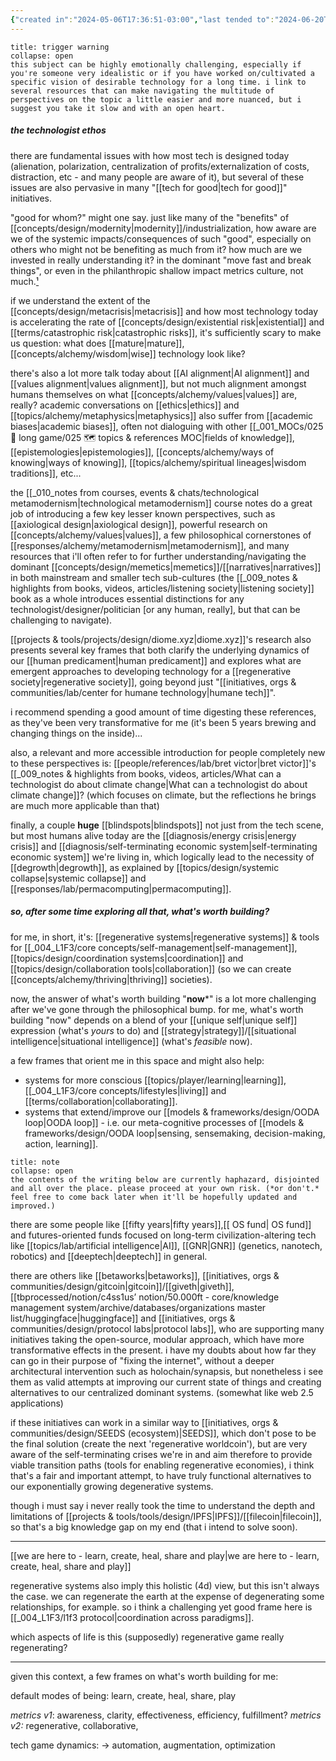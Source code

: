 ```yaml
---
{"created in":"2024-05-06T17:36:51-03:00","last tended to":"2024-06-20T17:20:44-03:00","tags":["inquiry","🌿"],"created":"2024-05-06T17:36:51.035-03:00","updated":"2025-01-28T15:28:40.153-03:00","notestage":["🌿"],"relevancescore":98,"dg-publish":true,"permalink":"/inquiries-and-heuristics/what-technology-is-actually-worth-building/","dgPassFrontmatter":true}
---
```


```ad-warning
title: trigger warning
collapse: open
this subject can be highly emotionally challenging, especially if you're someone very idealistic or if you have worked on/cultivated a specific vision of desirable technology for a long time. i link to several resources that can make navigating the multitude of perspectives on the topic a little easier and more nuanced, but i suggest you take it slow and with an open heart.
```

##### the technologist ethos

there are fundamental issues with how most tech is designed today (alienation, polarization, centralization of profits/externalization of costs, distraction, etc - and many people are aware of it), but several of these issues are also pervasive in many "[[tech for good\|tech for good]]" initiatives.

"good for whom?" might one say. just like many of the "benefits" of [[concepts/design/modernity\|modernity]]/industrialization, how aware are we of the systemic impacts/consequences of such "good", especially on others who might not be benefiting as much from it? how much are we invested in really understanding it? in the dominant "move fast and break things", or even in the philanthropic shallow impact metrics culture, not much.[¹](https://consilienceproject.org/technology-is-not-values-neutral-ending-the-reign-of-nihilistic-design-2/)

if we understand the extent of the [[concepts/design/metacrisis\|metacrisis]] and how most technology today is accelerating the rate of [[concepts/design/existential risk\|existential]] and [[terms/catastrophic risk\|catastrophic risks]], it's sufficiently scary to make us question: what does [[mature\|mature]], [[concepts/alchemy/wisdom\|wise]] technology look like?

there's also a lot more talk today about [[AI alignment\|AI alignment]] and [[values alignment\|values alignment]], but not much alignment amongst humans themselves on what [[concepts/alchemy/values\|values]] are, really? academic conversations on [[ethics\|ethics]] and [[topics/alchemy/metaphysics\|metaphysics]] also suffer from [[academic biases\|academic biases]], often not dialoguing with other [[_001_MOCs/025 🔷 long game/025 🗺 topics & references MOC\|fields of knowledge]], [[epistemologies\|epistemologies]], [[concepts/alchemy/ways of knowing\|ways of knowing]], [[topics/alchemy/spiritual lineages\|wisdom traditions]], etc...

the [[_010_notes from courses, events & chats/technological metamodernism\|technological metamodernism]] course notes do a great job of introducing a few key lesser known perspectives, such as [[axiological design\|axiological design]], powerful research on [[concepts/alchemy/values\|values]], a few philosophical cornerstones of [[responses/alchemy/metamodernism\|metamodernism]], and many resources that i'll often refer to for further understanding/navigating the dominant [[concepts/design/memetics\|memetics]]/[[narratives\|narratives]] in both mainstream and smaller tech sub-cultures (the [[_009_notes & highlights from books, videos, articles/listening society\|listening society]] book as a whole introduces essential distinctions for any technologist/designer/politician \[or any human, really], but that can be challenging to navigate).

[[projects & tools/projects/design/diome.xyz\|diome.xyz]]'s research also presents several key frames that both clarify the underlying dynamics of our [[human predicament\|human predicament]] and explores what are emergent approaches to developing technology for a [[regenerative society\|regenerative society]], going beyond just "[[initiatives, orgs & communities/lab/center for humane technology\|humane tech]]".

i recommend spending a good amount of time digesting these references, as they've been very transformative for me (it's been 5 years brewing and changing things on the inside)...

also, a relevant and more accessible introduction for people completely new to these perspectives is: [[people/references/lab/bret victor\|bret victor]]'s [[_009_notes & highlights from books, videos, articles/What can a technologist do about climate change\|What can a technologist do about climate change]]? (which focuses on climate, but the reflections he brings are much more applicable than that)

finally, a couple **huge** [[blindspots\|blindspots]] not just from the tech scene, but most humans alive today are the [[diagnosis/energy crisis\|energy crisis]] and [[diagnosis/self-terminating economic system\|self-terminating economic system]] we're living in, which logically lead to the necessity of [[degrowth\|degrowth]], as explained by [[topics/design/systemic collapse\|systemic collapse]] and [[responses/lab/permacomputing\|permacomputing]].

##### so, after some time exploring all that, what's worth building?

for me, in short, it's: [[regenerative systems\|regenerative systems]] & tools for [[_004_L1F3/core concepts/self-management\|self-management]], [[topics/design/coordination systems\|coordination]] and [[topics/design/collaboration tools\|collaboration]] (so we can create [[concepts/alchemy/thriving\|thriving]] societies).

now, the answer of what's worth building "**now***" is a lot more challenging after we've gone through the philosophical bump. for me, what's worth building "now" depends on a blend of your [[unique self\|unique self]] expression (what's *yours* to do) and [[strategy\|strategy]]/[[situational intelligence\|situational intelligence]] (what's *feasible* now).

a few frames that orient me in this space and might also help:

- systems for more conscious [[topics/player/learning\|learning]], [[_004_L1F3/core concepts/lifestyles\|living]] and [[terms/collaboration\|collaborating]].
- systems that extend/improve our [[models & frameworks/design/OODA loop\|OODA loop]] - i.e. our meta-cognitive processes of [[models & frameworks/design/OODA loop\|sensing, sensemaking, decision-making, action, learning]].


```ad-warning
title: note
collapse: open
the contents of the writing below are currently haphazard, disjointed and all over the place. please proceed at your own risk. (*or don't.* feel free to come back later when it'll be hopefully updated and improved.)
```

there are some people like [[fifty years\|fifty years]],[[ OS fund\| OS fund]] and futures-oriented funds focused on long-term civilization-altering tech like [[topics/lab/artificial intelligence\|AI]], [[GNR\|GNR]] (genetics, nanotech, robotics) and [[deeptech\|deeptech]] in general.

there are others like [[betaworks\|betaworks]], [[initiatives, orgs & communities/design/gitcoin\|gitcoin]]/[[giveth\|giveth]], [[tbprocessed/notion/c4ss1us’ notion/50.000ft - core/knowledge management system/archive/databases/organizations master list/huggingface\|huggingface]] and [[initiatives, orgs & communities/design/protocol labs\|protocol labs]], who are supporting many initiatives taking the open-source, modular approach, which have more transformative effects in the present. i have my doubts about how far they can go in their purpose of "fixing the internet", without a deeper architectural intervention such as holochain/synapsis, but nonetheless i see them as valid attempts at improving our current state of things and creating alternatives to our centralized dominant systems. (somewhat like web 2.5 applications)

if these initiatives can work in a similar way to [[initiatives, orgs & communities/design/SEEDS (ecosystem)\|SEEDS]], which don't pose to be the final solution (create the next 'regenerative worldcoin'), but are very aware of the self-terminating crises we're in and aim therefore to provide viable transition paths (tools for enabling regenerative economies), i think that's a fair and important attempt, to have truly functional alternatives to our exponentially growing degenerative systems.

though i must say i never really took the time to understand the depth and limitations of [[projects & tools/tools/design/IPFS\|IPFS]]/[[filecoin\|filecoin]], so that's a big knowledge gap on my end (that i intend to solve soon).

---

[[we are here to - learn, create, heal, share and play\|we are here to - learn, create, heal, share and play]]

regenerative systems also imply this holistic (4d) view, but this isn't always the case. we can regenerate the earth at the expense of degenerating some relationships, for example. so i think a challenging yet good frame here is [[_004_L1F3/l1f3 protocol\|coordination across paradigms]].

which aspects of life is this (supposedly) regenerative game really regenerating?

---

given this context, a few frames on what's worth building for me:



default modes of being: learn, create, heal, share, play

*metrics v1*: awareness, clarity, effectiveness, efficiency, fulfillment?
*metrics v2:* regenerative, collaborative, 

tech game dynamics:
-> automation, augmentation, optimization